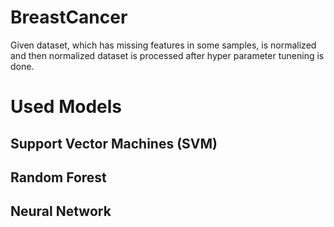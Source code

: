 # BreastCancer
Given dataset, which has missing features in some samples, is normalized and then normalized dataset is processed after hyper parameter tunening is done. 
# Used Models
## Support Vector Machines (SVM)
## Random Forest
## Neural Network
